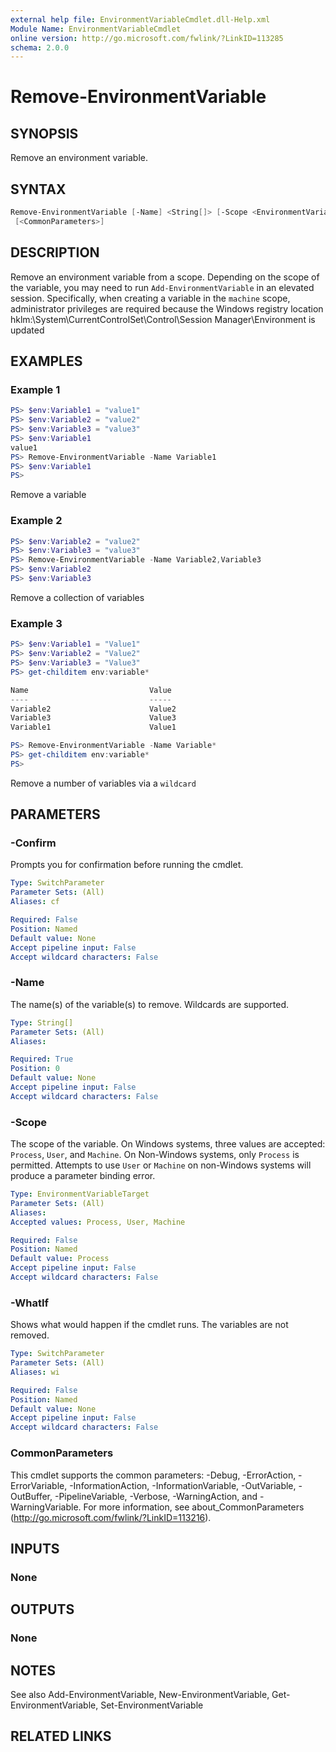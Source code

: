 ```yaml
---
external help file: EnvironmentVariableCmdlet.dll-Help.xml
Module Name: EnvironmentVariableCmdlet
online version: http://go.microsoft.com/fwlink/?LinkID=113285
schema: 2.0.0
---
```


# Remove-EnvironmentVariable

## SYNOPSIS

Remove an environment variable.

## SYNTAX

```powershell
Remove-EnvironmentVariable [-Name] <String[]> [-Scope <EnvironmentVariableTarget>] [-WhatIf] [-Confirm]
 [<CommonParameters>]
```

## DESCRIPTION

Remove an environment variable from a scope.
Depending on the scope of the variable, you may need to run `Add-EnvironmentVariable` in an elevated session.
Specifically, when creating a variable in the `machine` scope, administrator privileges are required because the Windows registry location hklm:\System\CurrentControlSet\Control\Session Manager\Environment is updated

## EXAMPLES

### Example 1

```powershell
PS> $env:Variable1 = "value1"
PS> $env:Variable2 = "value2"
PS> $env:Variable3 = "value3"
PS> $env:Variable1
value1
PS> Remove-EnvironmentVariable -Name Variable1
PS> $env:Variable1
PS>
```

Remove a variable

### Example 2

```powershell
PS> $env:Variable2 = "value2"
PS> $env:Variable3 = "value3"
PS> Remove-EnvironmentVariable -Name Variable2,Variable3
PS> $env:Variable2
PS> $env:Variable3
```

Remove a collection of variables

### Example 3

```powershell
PS> $env:Variable1 = "Value1"
PS> $env:Variable2 = "Value2"
PS> $env:Variable3 = "Value3"
PS> get-childitem env:variable*

Name                           Value
----                           -----
Variable2                      Value2
Variable3                      Value3
Variable1                      Value1

PS> Remove-EnvironmentVariable -Name Variable*
PS> get-childitem env:variable*
PS>
```

Remove a number of variables via a `wildcard`

## PARAMETERS

### -Confirm

Prompts you for confirmation before running the cmdlet.

```yaml
Type: SwitchParameter
Parameter Sets: (All)
Aliases: cf

Required: False
Position: Named
Default value: None
Accept pipeline input: False
Accept wildcard characters: False
```

### -Name

The name(s) of the variable(s) to remove.
Wildcards are supported.

```yaml
Type: String[]
Parameter Sets: (All)
Aliases:

Required: True
Position: 0
Default value: None
Accept pipeline input: False
Accept wildcard characters: False
```

### -Scope

The scope of the variable. On Windows systems, three values are accepted: `Process`, `User`, and `Machine`.
On Non-Windows systems, only `Process` is permitted.
Attempts to use `User` or `Machine` on non-Windows systems will produce a parameter binding error.

```yaml
Type: EnvironmentVariableTarget
Parameter Sets: (All)
Aliases:
Accepted values: Process, User, Machine

Required: False
Position: Named
Default value: Process
Accept pipeline input: False
Accept wildcard characters: False
```

### -WhatIf

Shows what would happen if the cmdlet runs.
The variables are not removed.

```yaml
Type: SwitchParameter
Parameter Sets: (All)
Aliases: wi

Required: False
Position: Named
Default value: None
Accept pipeline input: False
Accept wildcard characters: False
```

### CommonParameters

This cmdlet supports the common parameters: -Debug, -ErrorAction, -ErrorVariable, -InformationAction, -InformationVariable, -OutVariable, -OutBuffer, -PipelineVariable, -Verbose, -WarningAction, and -WarningVariable.
For more information, see about_CommonParameters (http://go.microsoft.com/fwlink/?LinkID=113216).

## INPUTS

### None

## OUTPUTS

### None

## NOTES

See also Add-EnvironmentVariable, New-EnvironmentVariable, Get-EnvironmentVariable, Set-EnvironmentVariable

## RELATED LINKS
